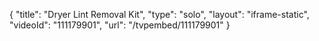 {
    "title": "Dryer Lint Removal Kit",
    "type": "solo",
    "layout": "iframe-static",
    "videoId": "111179901",
    "url": "\/tvpembed\/111179901"
}